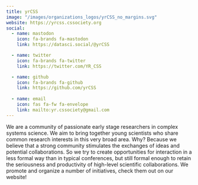 ```yaml
---
title: yrCSS
image: "/images/organizations_logos/yrCSS_no_margins.svg"
website: https://yrcss.cssociety.org
social:
  - name: mastodon
    icon: fa-brands fa-mastodon
    link: https://datasci.social/@yrCSS

  - name: twitter
    icon: fa-brands fa-twitter
    link: https://twitter.com/YR_CSS

  - name: github
    icon: fa-brands fa-github
    link: https://github.com/yrCSS
  
  - name: email
    icon: fas fa-fw fa-envelope
    link: mailto:yr.cssociety@gmail.com
---
```


We are a community of passionate early stage researchers in complex systems science. We aim to bring together young scientists who share common research interests in this very broad area. Why? Because we believe that a strong community stimulates the exchanges of ideas and potential collaborations. So we try to create opportunities for interaction in a less formal way than in typical conferences, but still formal enough to retain the seriousness and productivity of high-level scientific collaborations. We promote and organize a number of initiatives, check them out on our website!
